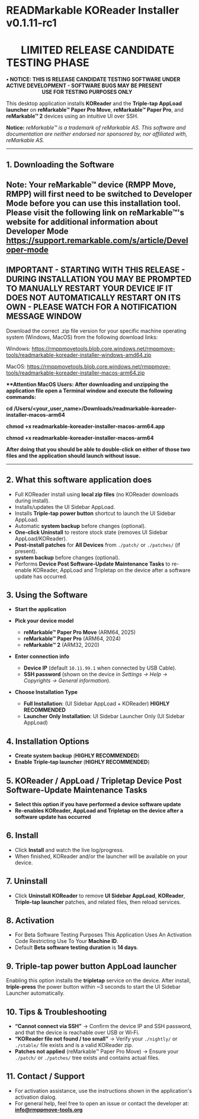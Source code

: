# READMarkable KOReader Installer v0.1.11-rc1 
# &nbsp; &nbsp; &nbsp; LIMITED RELEASE CANDIDATE TESTING PHASE

**• NOTICE: THIS IS RELEASE CANDIDATE TESTING SOFTWARE UNDER ACTIVE DEVELOPMENT - SOFTWARE BUGS MAY BE PRESENT
&nbsp; &nbsp; &nbsp; &nbsp; &nbsp; &nbsp; &nbsp; &nbsp; &nbsp; &nbsp; &nbsp; &nbsp; &nbsp; &nbsp; &nbsp; &nbsp; &nbsp; &nbsp; &nbsp; &nbsp; &nbsp; &nbsp; &nbsp; &nbsp; &nbsp; &nbsp; &nbsp;USE FOR TESTING PURPOSES ONLY**

This desktop application installs **KOReader** and the **Triple-tap AppLoad launcher** on **reMarkable™ Paper Pro Move**, **reMarkable™ Paper Pro**, and **reMarkable™ 2** devices using an intuitive UI over SSH.

**Notice:** *reMarkable™ is a trademark of reMarkable AS. This software and documentation are neither endorsed nor sponsored by, nor affiliated with, reMarkable AS.*

---

## 1. Downloading the Software

## Note: Your reMarkable™ device (RMPP Move, RMPP) will first need to be switched to Developer Mode before you can use this installation tool. Please visit the following link on reMarkable™'s website for additional information about Developer Mode https://support.remarkable.com/s/article/Developer-mode

## IMPORTANT - STARTING WITH THIS RELEASE - DURING INSTALLATION YOU MAY BE PROMPTED TO MANUALLY RESTART YOUR DEVICE IF IT DOES NOT AUTOMATICALLY RESTART ON ITS OWN - PLEASE WATCH FOR A NOTIFICATION MESSAGE WINDOW

Download the correct .zip file version for your specific machine operating system (Windows, MacOS) from the following download links:

Windows:  https://rmppmovetools.blob.core.windows.net/rmppmove-tools/readmarkable-koreader-installer-windows-amd64.zip

MacOS:    https://rmppmovetools.blob.core.windows.net/rmppmove-tools/readmarkable-koreader-installer-macos-arm64.zip

**\*\*Attention MacOS Users: After downloading and unzipping the application file open a Terminal window and execute the following commands:**

**cd /Users/<your_user_name>/Downloads/readmarkable-koreader-installer-macos-arm64**

**chmod +x readmarkable-koreader-installer-macos-arm64.app**

**chmod +x readmarkable-koreader-installer-macos-arm64**

**After doing that you should be able to double-click on either of those two files and the application should launch without issue.**

---

## 2. What this software application does

- Full KOReader install using **local zip files** (no KOReader downloads during install).
- Installs/updates the UI Sidebar AppLoad.
- Installs **Triple‑tap power button** shortcut to launch the UI Sidebar AppLoad.
- Automatic **system backup** before changes (optional).
- **One‑click Uninstall** to restore stock state (removes UI Sidebar AppLoad/KOReader).
- **Post‑install patches** for **All Devices** from `./patch/` or `./patches/` (if present).
-  **system backup** before changes (optional).
- Performs **Device Post Software-Update Maintenance Tasks** to re-enable KOReader, AppLoad and Tripletap on the device after a software update has occurred.


## 3. Using the Software

- **Start the application**

- **Pick your device model**
   - **reMarkable™ Paper Pro Move** (ARM64, 2025)
   - **reMarkable™ Paper Pro** (ARM64, 2024)
   - **reMarkable™ 2** (ARM32, 2020)

- **Enter connection info**
   - **Device IP** (default `10.11.99.1` when connected by USB Cable).
   - **SSH password** (shown on the device in *Settings → Help → Copyrights → General information*).

- **Choose Installation Type**
   - **Full Installation**: (UI Sidebar AppLoad + KOReader) **HIGHLY RECOMMENDED**
   - **Launcher Only Installation**: UI Sidebar Launcher Only (UI Sidebar AppLoad)


## 4. **Installation Options**
   - **Create system backup** (**HIGHLY RECOMMENDED**)
   - **Enable Triple‑tap launcher** (**HIGHLY RECOMMENDED**)

## 5. **KOReader / AppLoad / Tripletap Device Post Software-Update Maintenance Tasks**
   - **Select this option if you have performed a device software update**
   - **Re-enables KOReader, AppLoad and Tripletap on the device after a software update has occurred**

## 6. **Install**
   - Click **Install** and watch the live log/progress.
   - When finished, KOReader and/or the launcher will be available on your device.

## 7. **Uninstall**
   - Click **Uninstall KOReader** to remove **UI Sidebar AppLoad**, **KOReader**, **Triple-tap launcher** patches, and related files, then reload services.


## 8.  Activation

- For Beta Software Testing Purposes This Application Uses An Activation Code Restricting Use To Your **Machine ID**.
- Default **Beta software testing duration** is **14 days**.


## 9. Triple‑tap power button AppLoad launcher

Enabling this option installs the **tripletap** service on the device. After install, **triple‑press** the power button within ~3 seconds to start the UI Sidebar Launcher automatically.


## 10. Tips & Troubleshooting

- **“Cannot connect via SSH”** → Confirm the device IP and SSH password, and that the device is reachable over USB or Wi‑Fi.
- **“KOReader file not found / too small”** → Verify your `./nightly/` or `./stable/` file exists and is a valid KOReader zip.
- **Patches not applied** (reMarkable™ Paper Pro Move) → Ensure your `./patch/` or `./patches/` tree exists and contains actual files.


## 11. Contact / Support

- For activation assistance, use the instructions shown in the application's activation dialog.
- For general help, feel free to open an issue or contact the developer at: **info@rmppmove-tools.org**
